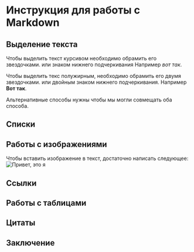 # Инструкция для работы с Markdown

## Выделение текста

Чтобы выделить текст курсивом необходимо обрамить его звездочками. или знаком нижнего подчеркивания Например *вот так*.

Чтобы выделить текс полужирным, необходимо обрамить его двумя звездочками. или двойным знаком нижнего подчеркивания. Например **Вот так**.

Альтернативные способы нужны чтобы мы могли совмещать оба способа.

## Списки

## Работы с изображениями

Чтобы вставить изображение в текст, достаточно написать следующее:
![Привет, это я](фото.jpg)

## Ссылки

## Работы с таблицами

## Цитаты

## Заключение